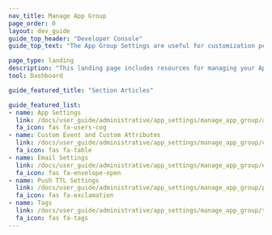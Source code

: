 ```yaml
---
nav_title: Manage App Group
page_order: 0
layout: dev_guide
guide_top_header: "Developer Console"
guide_top_text: "The App Group Settings are useful for customization per app group and troubleshooting. Within these settings, you can adjust features such as Email Settings, Tags, Push TTL Settings, Teams, Custom events, Custom attributes, and more."

page_type: landing
description: "This landing page includes resources for managing your App Groups in the Braze Dashboard."
tool: Dashboard

guide_featured_title: "Section Articles"

guide_featured_list:
- name: App Settings
  link: /docs/user_guide/administrative/app_settings/manage_app_group/app_group_management/
  fa_icon: fas fa-users-cog
- name: Custom Event and Custom Attributes
  link: /docs/user_guide/administrative/app_settings/manage_app_group/custom_event_and_attribute_management/
  fa_icon: fas fa-table
- name: Email Settings
  link: /docs/user_guide/administrative/app_settings/manage_app_group/email_settings/
  fa_icon: fas fa-envelope-open
- name: Push TTL Settings
  link: /docs/user_guide/administrative/app_settings/manage_app_group/push_ttl_settings/
  fa_icon: fas fa-exclamation
- name: Tags
  link: /docs/user_guide/administrative/app_settings/manage_app_group/tags/
  fa_icon: fas fa-tags
---
```


